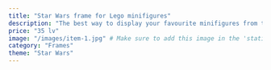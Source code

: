 ```yaml
---
title: "Star Wars frame for Lego minifigures"
description: "The best way to display your favourite minifigures from the galaxy, far, far away."
price: "35 lv"
image: "/images/item-1.jpg" # Make sure to add this image in the 'static' folder
category: "Frames"
theme: "Star Wars"
---
```

 
